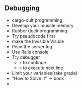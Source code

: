 <!-- Notes for June 18, 2024 -->

## Debugging
- cargo-cult programming
- Develop your muscle memory
- Rubber duck programming
- Try pseudocode first
- make the Invisible Visible
- Read the server log
- Use Rails console
- Try debugger
  * `c` to continue
  * `n` to execute next line
- Limit your variables(rake grade)
- "How to Solve it" -> book
- 